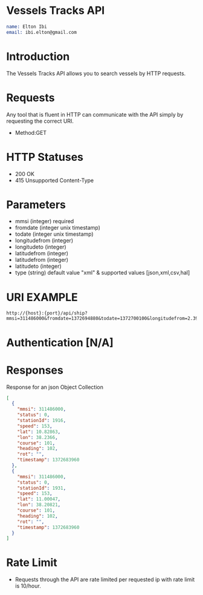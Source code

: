# Vessels Tracks API
```email
name: Elton Ibi 
email: ibi.elton@gmail.com
```

# Introduction
The  Vessels Tracks API  allows you to search vessels by HTTP requests.

# Requests
Any tool that is fluent in HTTP can communicate with the API simply by requesting the correct URI.
* Method:GET

# HTTP Statuses
* 200 OK
* 415 Unsupported Content-Type

# Parameters
* mmsi (integer) required
* fromdate (integer unix timestamp)
* todate (integer unix timestamp)
* longitudefrom (integer)
* longitudeto (integer)
* latitudefrom (integer)
* latitudefrom (integer)
* latitudeto (integer) 
* type (string) default value "xml" & supported values [json,xml,csv,hal]

# URI EXAMPLE
```url
http://{host}:{port}/api/ship?mmsi=311486000&fromdate=1372694880&todate=1372700100&longitudefrom=2.3985&longitudeto=50.3985&latitudefrom=9.01322&latitudeto=190.01322&type=json

```
# Authentication [N/A]

# Responses
Response for an json Object Collection
```json
[
  {
    "mmsi": 311486000,
    "status": 0,
    "stationId": 1916,
    "speed": 153,
    "lat": 10.82863,
    "lon": 38.2366,
    "course": 101,
    "heading": 102,
    "rot": "",
    "timestamp": 1372683960
  },
  {
    "mmsi": 311486000,
    "status": 0,
    "stationId": 1931,
    "speed": 153,
    "lat": 11.00047,
    "lon": 38.20821,
    "course": 101,
    "heading": 102,
    "rot": "",
    "timestamp": 1372683960
  }
]
```
# Rate Limit
* Requests through the API are rate limited per requested ip with rate limit is 10/hour.

